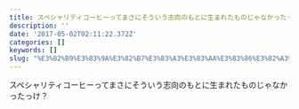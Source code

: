 ```yaml
---
title: スペシャリティコーヒーってまさにそういう志向のもとに生まれたものじゃなかったっけ？
description: ''
date: '2017-05-02T02:11:22.372Z'
categories: []
keywords: []
slug: "%E3%82%B9%E3%83%9A%E3%82%B7%E3%83%A3%E3%83%AA%E3%83%86%E3%82%A3%E3%82%B3%E3%83%BC%E3%83%92%E3%83%BC%E3%81%A3%E3%81%A6%E3%81%BE%E3%81%95%E3%81%AB%E3..."
---
```

スペシャリティコーヒーってまさにそういう志向のもとに生まれたものじゃなかったっけ？